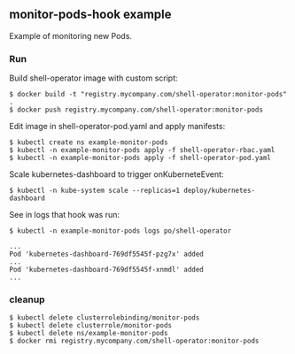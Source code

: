 ## monitor-pods-hook example

Example of monitoring new Pods.

### Run 

Build shell-operator image with custom script:

```
$ docker build -t "registry.mycompany.com/shell-operator:monitor-pods" .
$ docker push registry.mycompany.com/shell-operator:monitor-pods
```

Edit image in shell-operator-pod.yaml and apply manifests:

```
$ kubectl create ns example-monitor-pods
$ kubectl -n example-monitor-pods apply -f shell-operator-rbac.yaml  
$ kubectl -n example-monitor-pods apply -f shell-operator-pod.yaml
```

Scale kubernetes-dashboard to trigger onKuberneteEvent:

```
$ kubectl -n kube-system scale --replicas=1 deploy/kubernetes-dashboard
```

See in logs that hook was run:

```
$ kubectl -n example-monitor-pods logs po/shell-operator

...
Pod 'kubernetes-dashboard-769df5545f-pzg7x' added
...
Pod 'kubernetes-dashboard-769df5545f-xnmdl' added
...
```

### cleanup

```
$ kubectl delete clusterrolebinding/monitor-pods
$ kubectl delete clusterrole/monitor-pods
$ kubectl delete ns/example-monitor-pods
$ docker rmi registry.mycompany.com/shell-operator:monitor-pods
```